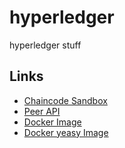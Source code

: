 # hyperledger
hyperledger stuff

## Links
* [Chaincode Sandbox](https://github.com/hyperledger/fabric/blob/master/docs/API/SandboxSetup.md)
* [Peer API](https://github.com/hyperledger/fabric/blob/master/docs/API/CoreAPI.md)
* [Docker Image](https://hub.docker.com/r/gbolo/hyperledger-peer/)
* [Docker yeasy Image](https://hub.docker.com/r/yeasy/hyperledger-peer/)
